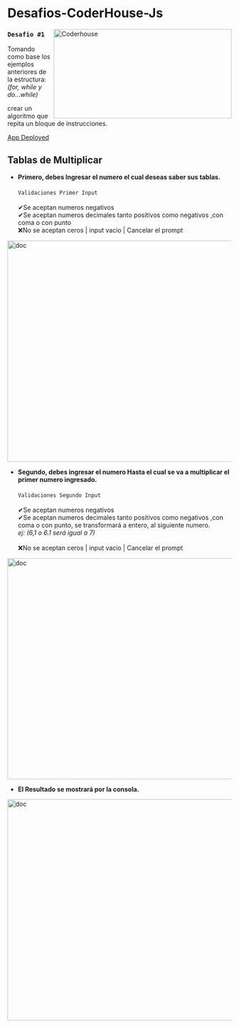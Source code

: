 # Desafios-CoderHouse-Js

<img align="right" alt="Coderhouse" height="200" width="400" src="https://concentrika.ucentral.edu.co/wp-content/uploads/2021/11/coderhouse-logo.png">

### `Desafio #1`
Tomando como base los ejemplos anteriores de la estructura: \
*(for, while y do...while)*

crear un algoritmo que repita un bloque de instrucciones.


[App Deployed](https://stivendz.github.io/Desafios-CoderHouse-Js/)

## Tablas de Multiplicar
- **Primero, debes Ingresar el numero el cual deseas saber sus tablas.** \
\
`Validaciones Primer Input`\
\
✔Se aceptan numeros negativos \
✔Se aceptan numeros decimales tanto positivos como negativos ,con coma o con punto \
❌No se aceptan ceros | input vacio | Cancelar el prompt
<img align="center" alt="doc" height="496" width="960" src="https://stivendz.github.io/Desafios-CoderHouse-Js/doc/1Input.jpg">

- **Segundo, debes ingresar el numero Hasta el cual se va a multiplicar el primer numero ingresado.** \
\
`Validaciones Segundo Input`\
\
✔Se aceptan numeros negativos \
✔Se aceptan numeros decimales tanto positivos como negativos ,con coma o con punto, se transformará a entero, al siguiente numero. \
*ej: (6,1 o 6.1 será igual a 7)* \
\
❌No se aceptan ceros | input vacio | Cancelar el prompt
<img align="center" alt="doc" height="495" width="965" src="https://stivendz.github.io/Desafios-CoderHouse-Js/doc/2doInput.jpg">

- **El Resultado se mostrará por la consola.**
<img align="center" alt="doc" height="496" width="960" src="https://stivendz.github.io/Desafios-CoderHouse-Js/doc/console.jpg">
